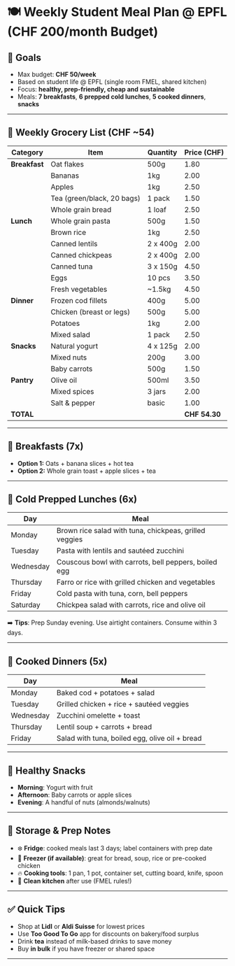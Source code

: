 # 🍽️ Weekly Student Meal Plan @ EPFL (CHF 200/month Budget)

## 🎯 Goals
- Max budget: **CHF 50/week**
- Based on student life @ EPFL (single room FMEL, shared kitchen)
- Focus: **healthy, prep-friendly, cheap and sustainable**
- Meals: **7 breakfasts**, **6 prepped cold lunches**, **5 cooked dinners**, **snacks**

---

## 🛒 Weekly Grocery List (CHF ~54)

| Category        | Item                                     | Quantity       | Price (CHF) |
|----------------|------------------------------------------|----------------|-------------|
| **Breakfast**   | Oat flakes                               | 500g           | 1.80        |
|                | Bananas                                  | 1kg            | 2.00        |
|                | Apples                                   | 1kg            | 2.50        |
|                | Tea (green/black, 20 bags)               | 1 pack         | 1.50        |
|                | Whole grain bread                        | 1 loaf         | 2.50        |
| **Lunch**       | Whole grain pasta                        | 500g           | 1.50        |
|                | Brown rice                               | 1kg            | 2.50        |
|                | Canned lentils                           | 2 x 400g       | 2.00        |
|                | Canned chickpeas                         | 2 x 400g       | 2.00        |
|                | Canned tuna                              | 3 x 150g       | 4.50        |
|                | Eggs                                     | 10 pcs         | 3.50        |
|                | Fresh vegetables                         | ~1.5kg         | 4.50        |
| **Dinner**      | Frozen cod fillets                       | 400g           | 5.00        |
|                | Chicken (breast or legs)                 | 500g           | 5.00        |
|                | Potatoes                                 | 1kg            | 2.00        |
|                | Mixed salad                              | 1 pack         | 2.50        |
| **Snacks**      | Natural yogurt                           | 4 x 125g       | 2.00        |
|                | Mixed nuts                               | 200g           | 3.00        |
|                | Baby carrots                             | 500g           | 1.50        |
| **Pantry**      | Olive oil                                | 500ml          | 3.50        |
|                | Mixed spices                             | 3 jars         | 2.00        |
|                | Salt & pepper                            | basic          | 1.00        |
| **TOTAL**       |                                          |                | **CHF 54.30** |

---

## 🥣 Breakfasts (7x)
- **Option 1:** Oats + banana slices + hot tea
- **Option 2:** Whole grain toast + apple slices + tea

---

## 🥗 Cold Prepped Lunches (6x)
| Day       | Meal                                                                          |
|-----------|--------------------------------------------------------------------------------|
| Monday    | Brown rice salad with tuna, chickpeas, grilled veggies                        |
| Tuesday   | Pasta with lentils and sautéed zucchini                                       |
| Wednesday | Couscous bowl with carrots, bell peppers, boiled egg                          |
| Thursday  | Farro or rice with grilled chicken and vegetables                             |
| Friday    | Cold pasta with tuna, corn, bell peppers                                      |
| Saturday  | Chickpea salad with carrots, rice and olive oil                               |

➡️ **Tips**: Prep Sunday evening. Use airtight containers. Consume within 3 days.

---

## 🍲 Cooked Dinners (5x)
| Day       | Meal                                                      |
|-----------|-----------------------------------------------------------|
| Monday    | Baked cod + potatoes + salad                              |
| Tuesday   | Grilled chicken + rice + sautéed veggies                  |
| Wednesday | Zucchini omelette + toast                                 |
| Thursday  | Lentil soup + carrots + bread                             |
| Friday    | Salad with tuna, boiled egg, olive oil + bread            |

---

## 🍏 Healthy Snacks
- **Morning**: Yogurt with fruit
- **Afternoon**: Baby carrots or apple slices
- **Evening**: A handful of nuts (almonds/walnuts)

---

## 🧊 Storage & Prep Notes
- ❄️ **Fridge**: cooked meals last 3 days; label containers with prep date
- 🥶 **Freezer (if available)**: great for bread, soup, rice or pre-cooked chicken
- 🔥 **Cooking tools**: 1 pan, 1 pot, container set, cutting board, knife, spoon
- 🧽 **Clean kitchen** after use (FMEL rules!)

---


## ✅ Quick Tips
- Shop at **Lidl** or **Aldi Suisse** for lowest prices
- Use **Too Good To Go** app for discounts on bakery/food surplus
- Drink **tea** instead of milk-based drinks to save money
- Buy **in bulk** if you have freezer or shared space

---